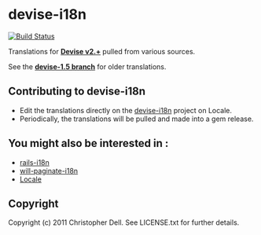 # devise-i18n

[![Build Status](https://secure.travis-ci.org/tigrish/devise-i18n.png)](http://travis-ci.org/tigrish/devise-i18n)

Translations for **[Devise v2.+](https://github.com/plataformatec/devise)** pulled from various sources.

See the **[devise-1.5 branch](https://github.com/tigrish/devise-i18n/tree/devise-1.5)** for older translations.

## Contributing to devise-i18n

- Edit the translations directly on the [devise-i18n](http://www.localeapp.com/projects/377) project on Locale.
- Periodically, the translations will be pulled and made into a gem release.

## You might also be interested in :

* [rails-i18n](https://github.com/svenfuchs/rails-i18n)
* [will-paginate-i18n](https://github.com/tigrish/will-paginate-i18n)
* [Locale](http://www.localeapp.com)

## Copyright

Copyright (c) 2011 Christopher Dell. See LICENSE.txt for
further details.